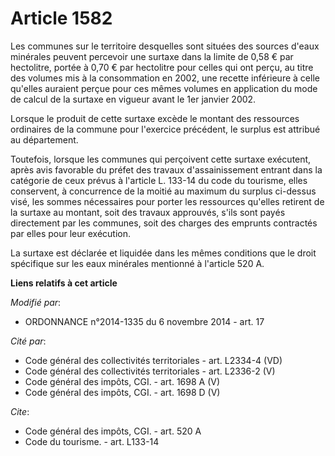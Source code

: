 # Article 1582

Les communes sur le territoire desquelles sont situées des sources d'eaux minérales peuvent percevoir une surtaxe dans la
limite de 0,58 € par hectolitre, portée à 0,70 € par hectolitre pour celles qui ont perçu, au titre des volumes mis à la
consommation en 2002, une recette inférieure à celle qu'elles auraient perçue pour ces mêmes volumes en application du mode
de calcul de la surtaxe en vigueur avant le 1er janvier 2002. 

Lorsque le produit de cette surtaxe excède le montant des ressources ordinaires de la commune pour l'exercice précédent, le
surplus est attribué au département. 

Toutefois, lorsque les communes qui perçoivent cette surtaxe exécutent, après avis favorable du préfet des travaux
d'assainissement entrant dans la catégorie de ceux prévus à l'article L. 133-14 du code du tourisme, elles conservent, à
concurrence de la moitié au maximum du surplus ci-dessus visé, les sommes nécessaires pour porter les ressources qu'elles
retirent de la surtaxe au montant, soit des travaux approuvés, s'ils sont payés directement par les communes, soit des
charges des emprunts contractés par elles pour leur exécution. 

La surtaxe est déclarée et liquidée dans les mêmes conditions que le droit spécifique sur les eaux minérales mentionné à
l'article 520 A.

**Liens relatifs à cet article**

_Modifié par_:

  - ORDONNANCE n°2014-1335 du 6 novembre 2014 - art. 17

_Cité par_:

  - Code général des collectivités territoriales - art. L2334-4 (VD)
  - Code général des collectivités territoriales - art. L2336-2 (V)
  - Code général des impôts, CGI. - art. 1698 A (V)
  - Code général des impôts, CGI. - art. 1698 D (V)

_Cite_:

  - Code général des impôts, CGI. - art. 520 A
  - Code du tourisme. - art. L133-14
